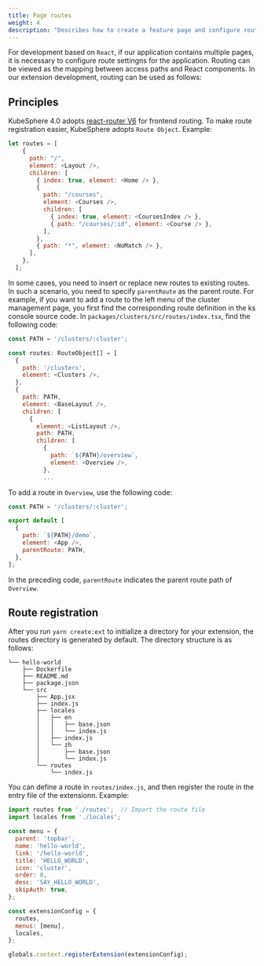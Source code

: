 ```yaml
---
title: Page routes
weight: 4
description: "Describes how to create a feature page and configure route settings."
---
```


For development based on `React`, if our application contains multiple pages, it is necessary to configure route settingns for the application. Routing can be viewed as the mapping between access paths and React components. In our extension development, routing can be used as follows:

## Principles

KubeSphere 4.0 adopts [react-router V6](https://reactrouter.com/docs/en/v6) for frontend routing. To make route registration easier, KubeSphere adopts `Route Object`. Example:
```javascript
let routes = [
    {
      path: "/",
      element: <Layout />,
      children: [
        { index: true, element: <Home /> },
        {
          path: "/courses",
          element: <Courses />,
          children: [
            { index: true, element: <CoursesIndex /> },
            { path: "/courses/:id", element: <Course /> },
          ],
        },
        { path: "*", element: <NoMatch /> },
      ],
    },
  ];
```

In some cases, you need to insert or replace new routes to existing routes. In such a scenario, you need to specify `parentRoute` as the parent route. For example, if you want to add a route to the left menu of the cluster management page, you first find the corresponding route definition in the ks console source code. In `packages/clusters/src/routes/index.tsx`, find the following code:

```javascript
const PATH = '/clusters/:cluster';

const routes: RouteObject[] = [
  {
    path: '/clusters',
    element: <Clusters />,
  },
  {
    path: PATH,
    element: <BaseLayout />,
    children: [
      {
        element: <ListLayout />,
        path: PATH,
        children: [
          {
            path: `${PATH}/overview`,
            element: <Overview />,
          },
          ...
```

To add a route in `Overview`, use the following code:

```javascript
const PATH = '/clusters/:cluster';

export default [
  {
    path: `${PATH}/demo`,
    element: <App />,
    parentRoute: PATH,
  },
];
```
In the preceding code, `parentRoute` indicates the parent route path of `Overview`.

## Route registration

After you run `yarn create:ext` to initialize a directory for your extension, the routes directory is generated by default. The directory structure is as follows:

```shell
└── hello-world
    ├── Dockerfile
    ├── README.md
    ├── package.json
    └── src
        ├── App.jsx
        ├── index.js
        ├── locales
        │   ├── en
        │   │   ├── base.json
        │   │   └── index.js
        │   ├── index.js
        │   └── zh
        │       ├── base.json
        │       └── index.js
        └── routes
            └── index.js
```
You can define a route in `routes/index.js`, and then register the route in the entry file of the extensionn. Example:

```javascript
import routes from './routes';  // Import the route file
import locales from './locales';  

const menu = {
  parent: 'topbar',
  name: 'hello-world',
  link: '/hello-world',
  title: 'HELLO_WORLD',
  icon: 'cluster',
  order: 0,
  desc: 'SAY_HELLO_WORLD',
  skipAuth: true,
};

const extensionConfig = {
  routes,
  menus: [menu],
  locales,
};

globals.context.registerExtension(extensionConfig);
```

